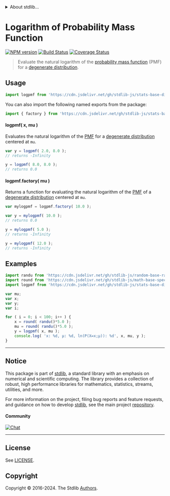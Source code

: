 <!--

@license Apache-2.0

Copyright (c) 2018 The Stdlib Authors.

Licensed under the Apache License, Version 2.0 (the "License");
you may not use this file except in compliance with the License.
You may obtain a copy of the License at

   http://www.apache.org/licenses/LICENSE-2.0

Unless required by applicable law or agreed to in writing, software
distributed under the License is distributed on an "AS IS" BASIS,
WITHOUT WARRANTIES OR CONDITIONS OF ANY KIND, either express or implied.
See the License for the specific language governing permissions and
limitations under the License.

-->


<details>
  <summary>
    About stdlib...
  </summary>
  <p>We believe in a future in which the web is a preferred environment for numerical computation. To help realize this future, we've built stdlib. stdlib is a standard library, with an emphasis on numerical and scientific computation, written in JavaScript (and C) for execution in browsers and in Node.js.</p>
  <p>The library is fully decomposable, being architected in such a way that you can swap out and mix and match APIs and functionality to cater to your exact preferences and use cases.</p>
  <p>When you use stdlib, you can be absolutely certain that you are using the most thorough, rigorous, well-written, studied, documented, tested, measured, and high-quality code out there.</p>
  <p>To join us in bringing numerical computing to the web, get started by checking us out on <a href="https://github.com/stdlib-js/stdlib">GitHub</a>, and please consider <a href="https://opencollective.com/stdlib">financially supporting stdlib</a>. We greatly appreciate your continued support!</p>
</details>

# Logarithm of Probability Mass Function

[![NPM version][npm-image]][npm-url] [![Build Status][test-image]][test-url] [![Coverage Status][coverage-image]][coverage-url] <!-- [![dependencies][dependencies-image]][dependencies-url] -->

> Evaluate the natural logarithm of the [probability mass function][pmf] (PMF) for a [degenerate distribution][degenerate-distribution].

<section class="intro">

</section>

<!-- /.intro -->



<section class="usage">

## Usage

```javascript
import logpmf from 'https://cdn.jsdelivr.net/gh/stdlib-js/stats-base-dists-degenerate-logpmf@v0.2.2-deno/mod.js';
```

You can also import the following named exports from the package:

```javascript
import { factory } from 'https://cdn.jsdelivr.net/gh/stdlib-js/stats-base-dists-degenerate-logpmf@v0.2.2-deno/mod.js';
```

#### logpmf( x, mu )

Evaluates the natural logarithm of the [PMF][pmf] for a [degenerate distribution][degenerate-distribution] centered at `mu`.

```javascript
var y = logpmf( 2.0, 8.0 );
// returns -Infinity

y = logpmf( 8.0, 8.0 );
// returns 0.0
```

#### logpmf.factory( mu )

Returns a function for evaluating the natural logarithm of the [PMF][pmf] of a [degenerate distribution][degenerate-distribution] centered at `mu`.

```javascript
var mylogpmf = logpmf.factory( 10.0 );

var y = mylogpmf( 10.0 );
// returns 0.0

y = mylogpmf( 5.0 );
// returns -Infinity

y = mylogpmf( 12.0 );
// returns -Infinity
```

</section>

<!-- /.usage -->

<section class="examples">

## Examples

<!-- eslint no-undef: "error" -->

```javascript
import randu from 'https://cdn.jsdelivr.net/gh/stdlib-js/random-base-randu@deno/mod.js';
import round from 'https://cdn.jsdelivr.net/gh/stdlib-js/math-base-special-round@deno/mod.js';
import logpmf from 'https://cdn.jsdelivr.net/gh/stdlib-js/stats-base-dists-degenerate-logpmf@v0.2.2-deno/mod.js';

var mu;
var x;
var y;
var i;

for ( i = 0; i < 100; i++ ) {
    x = round( randu()*5.0 );
    mu = round( randu()*5.0 );
    y = logpmf( x, mu );
    console.log( 'x: %d, µ: %d, ln(P(X=x;µ)): %d', x, mu, y );
}
```

</section>

<!-- /.examples -->

<!-- Section for related `stdlib` packages. Do not manually edit this section, as it is automatically populated. -->

<section class="related">

</section>

<!-- /.related -->

<!-- Section for all links. Make sure to keep an empty line after the `section` element and another before the `/section` close. -->


<section class="main-repo" >

* * *

## Notice

This package is part of [stdlib][stdlib], a standard library with an emphasis on numerical and scientific computing. The library provides a collection of robust, high performance libraries for mathematics, statistics, streams, utilities, and more.

For more information on the project, filing bug reports and feature requests, and guidance on how to develop [stdlib][stdlib], see the main project [repository][stdlib].

#### Community

[![Chat][chat-image]][chat-url]

---

## License

See [LICENSE][stdlib-license].


## Copyright

Copyright &copy; 2016-2024. The Stdlib [Authors][stdlib-authors].

</section>

<!-- /.stdlib -->

<!-- Section for all links. Make sure to keep an empty line after the `section` element and another before the `/section` close. -->

<section class="links">

[npm-image]: http://img.shields.io/npm/v/@stdlib/stats-base-dists-degenerate-logpmf.svg
[npm-url]: https://npmjs.org/package/@stdlib/stats-base-dists-degenerate-logpmf

[test-image]: https://github.com/stdlib-js/stats-base-dists-degenerate-logpmf/actions/workflows/test.yml/badge.svg?branch=v0.2.2
[test-url]: https://github.com/stdlib-js/stats-base-dists-degenerate-logpmf/actions/workflows/test.yml?query=branch:v0.2.2

[coverage-image]: https://img.shields.io/codecov/c/github/stdlib-js/stats-base-dists-degenerate-logpmf/main.svg
[coverage-url]: https://codecov.io/github/stdlib-js/stats-base-dists-degenerate-logpmf?branch=main

<!--

[dependencies-image]: https://img.shields.io/david/stdlib-js/stats-base-dists-degenerate-logpmf.svg
[dependencies-url]: https://david-dm.org/stdlib-js/stats-base-dists-degenerate-logpmf/main

-->

[chat-image]: https://img.shields.io/gitter/room/stdlib-js/stdlib.svg
[chat-url]: https://app.gitter.im/#/room/#stdlib-js_stdlib:gitter.im

[stdlib]: https://github.com/stdlib-js/stdlib

[stdlib-authors]: https://github.com/stdlib-js/stdlib/graphs/contributors

[umd]: https://github.com/umdjs/umd
[es-module]: https://developer.mozilla.org/en-US/docs/Web/JavaScript/Guide/Modules

[deno-url]: https://github.com/stdlib-js/stats-base-dists-degenerate-logpmf/tree/deno
[deno-readme]: https://github.com/stdlib-js/stats-base-dists-degenerate-logpmf/blob/deno/README.md
[umd-url]: https://github.com/stdlib-js/stats-base-dists-degenerate-logpmf/tree/umd
[umd-readme]: https://github.com/stdlib-js/stats-base-dists-degenerate-logpmf/blob/umd/README.md
[esm-url]: https://github.com/stdlib-js/stats-base-dists-degenerate-logpmf/tree/esm
[esm-readme]: https://github.com/stdlib-js/stats-base-dists-degenerate-logpmf/blob/esm/README.md
[branches-url]: https://github.com/stdlib-js/stats-base-dists-degenerate-logpmf/blob/main/branches.md

[stdlib-license]: https://raw.githubusercontent.com/stdlib-js/stats-base-dists-degenerate-logpmf/main/LICENSE

[pmf]: https://en.wikipedia.org/wiki/Probability_mass_function

[degenerate-distribution]: https://en.wikipedia.org/wiki/Degenerate_distribution

</section>

<!-- /.links -->
